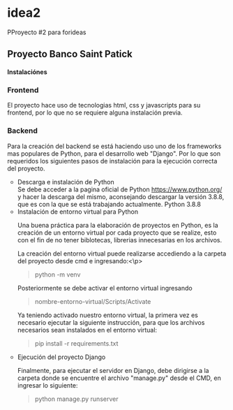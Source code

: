 # idea2
PProyecto #2 para forideas
<h2> Proyecto Banco Saint Patick</h2>
<h4> Instalaciónes </h4>
<h3> Frontend </h3>
<p>El proyecto hace uso de tecnologias html, css y javascripts para su frontend, por lo que no se requiere alguna instalación previa.<p/>
<h3> Backend </h3>
Para la creación del backend se está haciendo uso uno de los frameworks mas populares de Python, para el desarrollo web "Django". Por lo que son requeridos los siguientes pasos de instalación para la ejecución correcta del proyecto.
<ul>

<li type="circle">Descarga e instalación de Python</li>
Se debe acceder a la pagina oficial de Python  <a href="enlace.html">https://www.python.org/ </a> y hacer la descarga del mismo, aconsejando descargar la versión 3.8.8, que es con la que se está trabajando actualmente.
Python 3.8.8
<li type="circle">Instalación de entorno virtual para Python</li>
<p> Una buena práctica para la elaboración de proyectos en Python, es la creación de un entorno virtual por cada proyecto que se realize, esto con el fin de no tener biblotecas, librerias innecesarias en los archivos. </p>
<p> La creación del entorno virtual puede realizarse accediendo a la carpeta del proyecto desde cmd e ingresando:<\p>
<blockquote> python -m venv <nombre-entorno-virtual> </blockquote>
<p> Posteriormente se debe activar el entorno virtual ingresando </p>
<blockquote> nombre-entorno-virtual/Scripts/Activate </blockquote>
<p> Ya teniendo activado nuestro entorno virtual, la primera vez es necesario ejecutar la siguiente instrucción, para que los archivos necesarios sean instalados en el entorno virtual: </p>
<blockquote> pip install -r requirements.txt </blockquote>
<li type="circle">Ejecución del proyecto Django</li>
<p> Finalmente, para ejecutar el servidor en Django, debe dirigirse a la carpeta donde se encuentre el archivo "manage.py" desde el CMD, en ingresar lo siguiente:</p>
<blockquote> python manage.py runserver </blockquote>

</ul>

